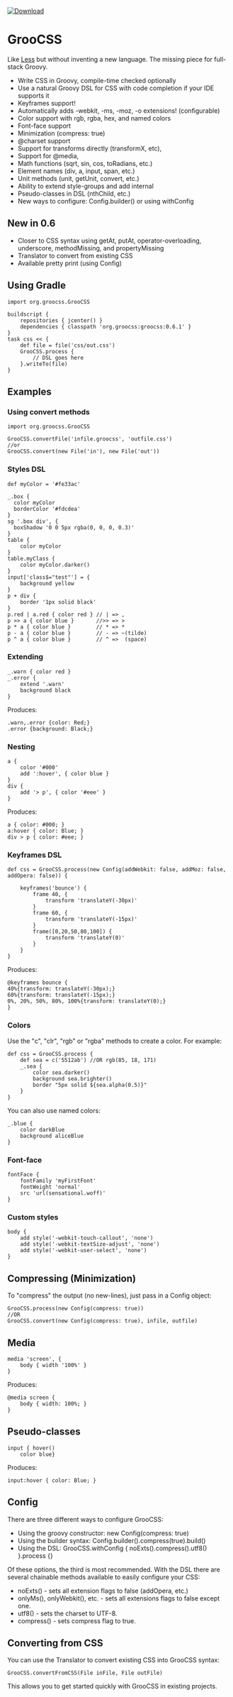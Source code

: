 
[ ![Download](https://api.bintray.com/packages/adamldavis/maven/GrooCSS/images/download.svg) ](https://bintray.com/adamldavis/maven/GrooCSS/_latestVersion)

# GrooCSS

Like [Less](http://lesscss.org/) but without inventing a new language. The missing piece for full-stack Groovy. 

- Write CSS in Groovy, compile-time checked optionally
- Use a natural Groovy DSL for CSS with code completion if your IDE supports it
- Keyframes support!
- Automatically adds -webkit, -ms, -moz, -o extensions! (configurable)
- Color support with rgb, rgba, hex, and named colors
- Font-face support
- Minimization (compress: true)
- @charset support
- Support for transforms directly (transformX, etc), 
- Support for @media, 
- Math functions (sqrt, sin, cos, toRadians, etc.)
- Element names (div, a, input, span, etc.)
- Unit methods (unit, getUnit, convert, etc.)
- Ability to extend style-groups and add internal
- Pseudo-classes in DSL (nthChild, etc.)
- New ways to configure: Config.builder() or using withConfig

## New in 0.6

- Closer to CSS syntax using getAt, putAt, operator-overloading, underscore, methodMissing, and propertyMissing
- Translator to convert from existing CSS
- Available pretty print (using Config)

## Using Gradle

    import org.groocss.GrooCSS

    buildscript {
        repositories { jcenter() }
        dependencies { classpath 'org.groocss:groocss:0.6.1' }
    }
    task css << {
        def file = file('css/out.css')
        GrooCSS.process {
            // DSL goes here
        }.writeTo(file)
    }

## Examples

### Using convert methods

    import org.groocss.GrooCSS

    GrooCSS.convertFile('infile.groocss', 'outfile.css')
    //or
    GrooCSS.convert(new File('in'), new File('out'))

### Styles DSL

    def myColor = '#fe33ac'

    _.box {
      color myColor
      borderColor '#fdcdea'
    }
    sg '.box div', {
      boxShadow '0 0 5px rgba(0, 0, 0, 0.3)'
    }
    table {
        color myColor
    }
    table.myClass {
        color myColor.darker()
    }
    input['class$="test"'] = {
        background yellow
    }
    p + div {
        border '1px solid black'
    }
    p.red | a.red { color red } // | => ,
    p >> a { color blue }       //>> => >
    p * a { color blue }        // * => *
    p - a { color blue }        // - => ~(tilde)
    p ^ a { color blue }        // ^ =>  (space)

### Extending

    _.warn { color red }
    _.error {
        extend '.warn'
        background black
    }
    
Produces:

    .warn,.error {color: Red;}
    .error {background: Black;}

### Nesting

    a {
        color '#000'
        add ':hover', { color blue }
    }
    div {
        add '> p', { color '#eee' }
    }

Produces:

    a { color: #000; }
    a:hover { color: Blue; }
    div > p { color: #eee; }

### Keyframes DSL

    def css = GrooCSS.process(new Config(addWebkit: false, addMoz: false, addOpera: false)) {
    
        keyframes('bounce') {
            frame 40, {
                transform 'translateY(-30px)'
            }
            frame 60, {
                transform 'translateY(-15px)'
            }
            frame([0,20,50,80,100]) {
                transform 'translateY(0)'
            }
        }
    }
    
Produces:

    @keyframes bounce {
    40%{transform: translateY(-30px);}
    60%{transform: translateY(-15px);}
    0%, 20%, 50%, 80%, 100%{transform: translateY(0);}
    }

### Colors

Use the "c", "clr", "rgb" or "rgba" methods to create a color. For example:

    def css = GrooCSS.process {
        def sea = c('5512ab') //OR rgb(85, 18, 171)
        _.sea {
            color sea.darker()
            background sea.brighter()
            border "5px solid ${sea.alpha(0.5)}"
        }
    }
    
You can also use named colors:

    _.blue {
        color darkBlue
        background aliceBlue
    }

### Font-face

    fontFace {
        fontFamily 'myFirstFont'
        fontWeight 'normal'
        src 'url(sensational.woff)'
    }
    
### Custom styles

	body {
		add style('-webkit-touch-callout', 'none')
		add style('-webkit-textSize-adjust', 'none')
		add style('-webkit-user-select', 'none')
	}
	
## Compressing (Minimization)

To "compress" the output (no new-lines), just pass in a Config object:

    GrooCSS.process(new Config(compress: true))
    //OR
    GrooCSS.convert(new Config(compress: true), infile, outfile)

## Media

    media 'screen', {
        body { width '100%' }
    }
    
Produces:

    @media screen {
        body { width: 100%; }
    }

## Pseudo-classes

    input { hover()
        color blue}

Produces:

    input:hover { color: Blue; }

## Config

There are three different ways to configure GrooCSS:

- Using the groovy constructor: new Config(compress: true)
- Using the builder syntax: Config.builder().compress(true).build()
- Using the DSL: GrooCSS.withConfig { noExts().compress().utf8() }.process {}

Of these options, the third is most recommended.
With the DSL there are several chainable methods available to easily configure your CSS:
- noExts() - sets all extension flags to false (addOpera, etc.)
- onlyMs(), onlyWebkit(), etc. - sets all extensions flags to false except one.
- utf8() - sets the charset to UTF-8.
- compress() - sets compress flag to true.

## Converting from CSS

You can use the Translator to convert existing CSS into GrooCSS syntax:

    GrooCSS.convertFromCSS(File inFile, File outFile)

This allows you to get started quickly with GrooCSS in existing projects.

